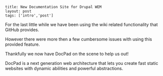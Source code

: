 ```
title: New Documentation Site for Drupal WEM
layout: post
tags: ['intro','post']
```

For the last little while we have been using the wiki related functionality that GitHub provides.

However there were more then a few cumbersome issues with using this provided feature.

Thankfully we now have DocPad on the scene to help us out!

DocPad is a next generation web architecture that lets you create fast static websites with dynamic abilities and powerful abstractions.
